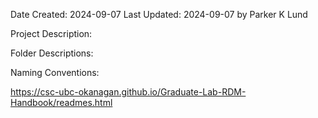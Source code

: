 Date Created: 2024-09-07
Last Updated: 2024-09-07 by Parker K Lund

Project Description:

Folder Descriptions:

Naming Conventions:



https://csc-ubc-okanagan.github.io/Graduate-Lab-RDM-Handbook/readmes.html